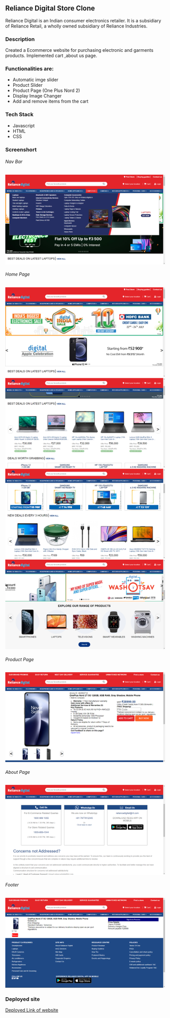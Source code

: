 
 ## Reliance Digital Store Clone
 
Reliance Digital is an Indian consumer electronics retailer. It is a subsidiary of Reliance Retail, a wholly owned subsidiary of Reliance Industries.

### Description

Created a Ecommerce website for purchasing electronic and garments products.
Implemented cart ,about us page.

### Functionalities are:

* Automatic imge slider
* Product Slider
* Product Page (One Plus Nord 2)
* Display Image Changer
* Add and remove items from the cart

### Tech Stack

* Javascript
* HTML
* CSS


### Screenshort

###### Nav Bar
![Screenshot (7)](https://github.com/ImDebabrata/Github-Project-Image/blob/main/Reliance-Digital-Store/Images/nav.png?raw=true)

###### Home Page
<!-- ![Screenshot (7)]() -->
![Screenshot (7)](https://github.com/ImDebabrata/Github-Project-Image/blob/main/Reliance-Digital-Store/Images/1home_page_starting.png?raw=true)
![Screenshot (7)](https://github.com/ImDebabrata/Github-Project-Image/blob/main/Reliance-Digital-Store/Images/2home_page_laptop.png?raw=true)
![Screenshot (7)](https://github.com/ImDebabrata/Github-Project-Image/blob/main/Reliance-Digital-Store/Images/3Screenshot%20(242).png?raw=true)
![Screenshot (7)](https://github.com/ImDebabrata/Github-Project-Image/blob/main/Reliance-Digital-Store/Images/4Screenshot%20(243).png?raw=true)

###### Product Page
![Screenshot (7)](https://github.com/ImDebabrata/Github-Project-Image/blob/main/Reliance-Digital-Store/Images/Screenshot%20(250).png?raw=true)

###### About Page
![Screenshot (7)](https://github.com/ImDebabrata/Github-Project-Image/blob/main/Reliance-Digital-Store/Images/Screenshot%20(252).png?raw=true)

###### Footer
![Screenshot (7)](https://github.com/ImDebabrata/Github-Project-Image/blob/main/Reliance-Digital-Store/Images/footer.png?raw=true)



### Deployed site

[Deployed Link of website](https://im-debabrata-reliance-digital.netlify.app)
